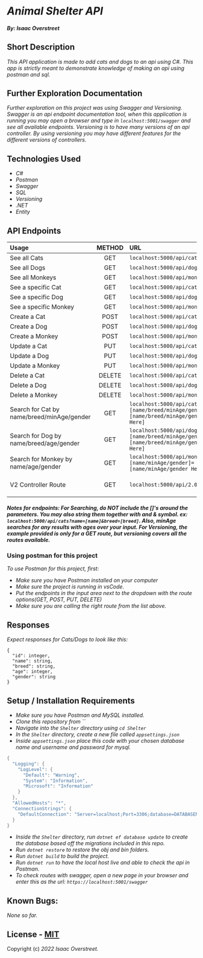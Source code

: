 # _Animal Shelter API_
#### _By: **Isaac Overstreet**_

## Short Description 
_This API application is made to add cats and dogs to an api using C#. This app is strictly meant to demonstrate knowledge of making an api using postman and sql._

## Further Exploration Documentation
_Further exploration on this project was using Swagger and Versioning. Swagger is an api endpoint documentation tool, when this application is running you may open a browser and type in `localhost:5001/swagger` and see all available endpoints. Versioning is to have many versions of an api controller. By using versioning you may have different features for the different versions of controllers._

## Technologies Used

* _C#_
* _Postman_
* _Swagger_
* _SQL_
* _Versioning_
* _.NET_
* _Entity_

## API Endpoints 

| Usage | METHOD | URL | Params |
| :---  | :---:  | :--- | ---: |
| See all Cats | GET | `localhost:5000/api/cats` | _NA_ |
| See all Dogs | GET | `localhost:5000/api/dogs` | _NA_ |
| See all Monkeys | GET | `localhost:5000/api/monkeys` | _NA_ |
| See a specific Cat | GET | `localhost:5000/api/cats/id` | _ID_ |
| See a specific Dog | GET | `localhost:5000/api/dogs/id` | _ID_ |
| See a specific Monkey | GET | `localhost:5000/api/monkeys/id` | _ID_ |
| Create a Cat | POST | `localhost:5000/api/cats` | _name, breed, age, gender_ |
| Create a Dog | POST | `localhost:5000/api/dogs` | _name, breed, age, gender_ |
| Create a Monkey| POST | `localhost:5000/api/monkeys` | _name, age, gender_ |
| Update a Cat | PUT | `localhost:5000/api/cats/id` | _name, breed, age, gender, ID_ |
| Update a Dog | PUT | `localhost:5000/api/dogs/id` | _name, breed, age, gender, ID_ |
| Update a Monkey | PUT | `localhost:5000/api/monkeys/id` | _name, age, gender, ID_ |
| Delete a Cat | DELETE | `localhost:5000/api/cats/id` | _ID_ |
| Delete a Dog | DELETE | `localhost:5000/api/dogs/id` | _ID_ |
| Delete a Monkey | DELETE | `localhost:5000/api/monkeys/id` | _ID_ |
| Search for Cat by name/breed/minAge/gender | GET | `localhost:5000/api/cats?[name/breed/minAge/gender]=[name/breed/minAge/gender Here]` | _name, breed, minAge, gender_ |
| Search for Dog by name/breed/age/gender | GET | `localhost:5000/api/dogs?[name/breed/minAge/gender]=[name/breed/minAge/gender Here]` | _name, breed, minAge, gender_ |
| Search for Monkey by name/age/gender | GET | `localhost:5000/api/monkeys?[name/minAge/gender]=[name/minAge/gender Here]` | _name, minAge, gender_ |
| V2 Controller Route | GET | `localhost:5000/api/2.0/dogs` | Add `2.0` to the endpoint like: `api/2.0/[cats/dogs/monkeys]` to use version 2 |
##### Notes for endpoints: For Searching, do NOT include the []'s around the parameters. You may also string them together with and & symbol. ex: `localhost:5000/api/cats?name=[name]&breed=[breed]`. Also, minAge searches for any results with ages over your input. For Versioning, the example provided is only for a GET route, but versioning covers all the routes available.

### Using postman for this project
_To use Postman for this project, first:_
* _Make sure you have Postman installed on your computer_
* _Make sure the project is running in vsCode._
* _Put the endpoints in the input area next to the dropdown with the route options(GET, POST, PUT, DELETE)_
* _Make sure you are calling the right route from the list above._

## Responses 
_Expect responses for Cats/Dogs to look like this:_
```
{
  "id": integer,
  "name": string,
  "breed": string,
  "age": integer,
  "gender": string
}
```
## Setup / Installation Requirements
* _Make sure you have Postman and MySQL installed._
* _Clone this repository from ``_
* _Navigate into the `Shelter` directory using `cd Shelter`_
* _In the `Shelter` directory, create a new file called `appsettings.json`_
* _Inside `appsettings.json` place this code with your chosen database name and username and password for mysql._
``` C#
{
  "Logging": {
    "LogLevel": {
      "Default": "Warning",
      "System": "Information",
      "Microsoft": "Information"
    }
  },
  "AllowedHosts": "*",
  "ConnectionStrings": {
    "DefaultConnection": "Server=localhost;Port=3306;database=DATABASENAME;uid=USERNAME;pwd=PASSWORD;"
  }
}
```
* _Inside the `Shelter` directory, run `dotnet ef database update` to create the database based off the migrations included in this repo._
* _Run `dotnet restore` to restore the obj and bin folders._
* _Run `dotnet build` to build the project._
* _Run `dotnet run` to have the local host live and able to check the api in Postman._
* _To check routes with swagger, open a new page in your browser and enter this as the url: `https://localhost:5001/swagger`_


## Known Bugs: 
 
 _None so far._

 ## License - [MIT](https://opensource.org/licenses/MIT)

 Copyright (c) _2022 Isaac Overstreet._